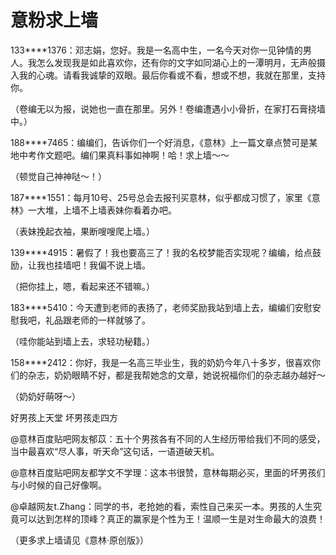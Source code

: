 # 意粉求上墙

133****1376：邓志娟，您好。我是一名高中生，一名今天对你一见钟情的男人。我怎么发现我是如此喜欢你，还有你的文字如同湖心上的一潭明月，无声般摄入我的心魂。请看我诚挚的双眼。最后你看或不看，想或不想，我就在那里，支持你。 

（卷编无以为报，说她也一直在那里。另外！卷编遭遇小小骨折，在家打石膏挠墙中。） 

188****7465：编编们，告诉你们一个好消息，《意林》上一篇文章点赞可是某地中考作文题吧。编们果真料事如神啊！哈！求上墙～～ 

（顿觉自己神神哒～！） 

187****1551：每月10号、25号总会去报刊买意林，似乎都成习惯了，家里《意林》一大堆，上墙不上墙表妹你看着办吧。 

（表妹挽起衣袖，果断嗖嗖爬上墙。） 

139****4915：暑假了！我也要高三了！我的名校梦能否实现呢？编编，给点鼓励，让我也挂墙吧！我偏不说上墙。 

（把你挂上，嗯，看起来还不错嘛。） 

183****5410：今天遭到老师的表扬了，老师奖励我站到墙上去，编编们安慰安慰我吧，礼品跟老师的一样就够了。 

（哇你能站到墙上去，求轻功秘籍。） 

158****2412：你好，我是一名高三毕业生，我的奶奶今年八十多岁，很喜欢你们的杂志，奶奶眼睛不好，都是我帮她念的文章，她说祝福你们的杂志越办越好～ 

（奶奶好萌呀～） 

好男孩上天堂 坏男孩走四方 

@意林百度贴吧网友郁苡：五十个男孩各有不同的人生经历带给我们不同的感受，当中最喜欢“尽人事，听天命”这句话，一语道破天机。 

@意林百度贴吧网友都学文不学理：这本书很赞，意林每期必买，里面的坏男孩们与小时候的自己好像啊。 

@卓越网友t.Zhang：同学的书，老抢她的看，索性自己来买一本。男孩的人生究竟可以达到怎样的顶峰？真正的赢家是个性为王！温顺一生是对生命最大的浪费！ 

（更多求上墙请见《意林·原创版》）
